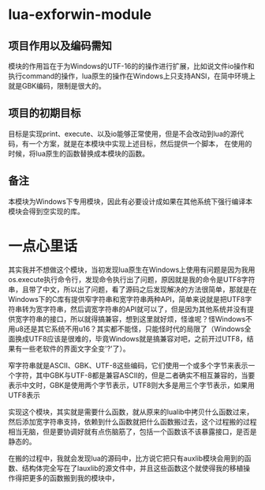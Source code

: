# lua-exforwin-module

## 项目作用以及编码需知

模块的作用旨在于为Windows的UTF-16的的操作进行扩展，比如说文件io操作和执行command的操作，lua原生的操作在Windows上只支持ANSI，在简中环境上就是GBK编码，限制是很大的。

## 项目的初期目标

目标是实现print、execute、以及io能够正常使用，但是不会改动到lua的源代码，有一个方案，就是在本模块中实现上述目标，然后提供一个脚本，
在使用的时候，将lua原生的函数替换成本模块的函数。

## 备注

本模块为Windows下专用模块，因此有必要设计成如果在其他系统下强行编译本模块会得到空实现的库。

# 一点心里话

其实我并不想做这个模块，当初发现lua原生在Windows上使用有问题是因为我用os.execute执行命令行，发现命令执行出了问题，原因就是我的命令是UTF8字符串，且带了中文，所以出了问题，看了源码之后发现解决的方法很简单，那就是在Windows下的C库有提供窄字符串和宽字符串两种API，简单来说就是把UTF8字符串转为宽字符串，然后调宽字符串的API就可以了，但是因为其他系统并没有提供宽字符串的接口，所以就得搞兼容，想到这里就好烦，怪谁呢？怪Windows不用u8还是其它系统不用u16？其实都不能怪，只能怪时代的局限了（Windows全面换成UTF8应该是很难的，毕竟Windows就是搞兼容对吧，之前开过UTF8，结果有一些老软件的界面文字全变'?'了）。

窄字符串就是ASCII、GBK、UTF-8这些编码，它们使用一个或多个字节来表示一个字符，其中GBK与UTF-8都是兼容ASCII的，但是二者确实不相互兼容的，当要表示中文时，GBK是使用两个字节表示，UTF8则大多是用三个字节表示，如果用UTF8表示

实现这个模块，其实就是需要什么函数，就从原来的lualib中拷贝什么函数过来，然后添加宽字符串支持，依赖到什么函数就把什么函数搬过去，这个过程搬的过程相当无脑，但是要协调好就有点伤脑筋了，包括一个函数该不该暴露接口，是否是静态的。

在搬的过程中，我就会发现lua的源码中，比方说它把只有auxlib模块会用到的函数、结构体完全写在了lauxlib的源文件中，并且这些函数这个就使得我的移植操作得把更多的函数搬到我的模块中，


